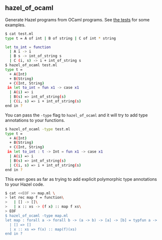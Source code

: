 hazel_of_ocaml
--------------

Generate Hazel programs from OCaml programs. See [the tests](./test/test.ml) for some examples.

```sh
$ cat test.ml
type t = A of int | B of string | C of int * string

let to_int = function
  | A i -> i
  | B s -> int_of_string s
  | C (i, s) -> i + int_of_string s
$ hazel_of_ocaml test.ml
type t =
  + A(Int)
  + B(String)
  + C(Int, String)
 in let to_int = fun x1 -> case x1
  | A(i) => i
  | B(s) => int_of_string(s)
  | C(i, s) => i + int_of_string(s)
end in ?
```

You can pass the `-type` flag to `hazel_of_ocaml` and it will try to add type annotations to your functions.

```sh
$ hazel_of_ocaml -type test.ml
type t =
  + A(Int)
  + B(String)
  + C(Int, String)
 in let to_int : t -> Int = fun x1 -> case x1
  | A(i) => i
  | B(s) => int_of_string(s)
  | C(i, s) => i + int_of_string(s)
end in ?
```

This even goes as far as trying to add explicit polymorphic type annotations to your Hazel code.

```sh
$ cat <<EOF >> map.ml \
> let rec map f = function\
>   | [] -> []\
>   | x :: xs -> (f x) :: map f xs\
> EOF
$ hazel_of_ocaml -type map.ml
let map : forall a -> forall b -> (a -> b) -> [a] -> [b] = typfun a -> typfun b -> fun f -> fun x1 -> case x1
  | [] => []
  | x :: xs => f(x) :: map(f)(xs)
end in ?
```
